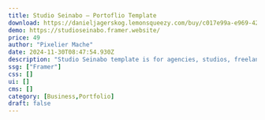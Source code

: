 ```yaml
---
title: Studio Seinabo — Portoflio Template
download: https://danieljagerskog.lemonsqueezy.com/buy/c017e99a-e969-42aa-a265-d2b17768732e?via=daniel-37
demo: https://studioseinabo.framer.website/
price: 49
author: "Pixelier Mache"
date: 2024-11-30T08:47:54.930Z
description: "Studio Seinabo template is for agencies, studios, freelancers and student portfolios. Scaling big typography, CMS, fluid animations and accessible design are som of the highlights in this beautiful and professional Framer template."
ssg: ["Framer"]
css: []
ui: []
cms: []
category: [Business,Portfolio]
draft: false
---
```

